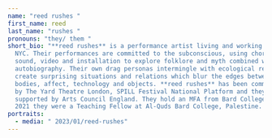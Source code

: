 ```yaml
---
name: "reed rushes "
first_name: reed
last_name: "rushes "
pronouns: "they/ them "
short_bio: "**reed rushes** is a performance artist living and working in Queens
  NYC. Their performances are committed to the subconscious, using choreography,
  sound, video and installation to explore folklore and myth combined with
  autobiography. Their own drag personas intermingle with ecological research to
  create surprising situations and relations which blur the edges between human
  bodies, affect, technology and objects. **reed rushes** has been commissioned
  by The Yard Theatre London, SPILL Festival National Platform and they've been
  supported by Arts Council England. They hold an MFA from Bard College, and in
  2021 they were a Teaching Fellow at Al-Quds Bard College, Palestine. "
portraits:
  - media: " 2023/01/reed-rushes"
---
```

